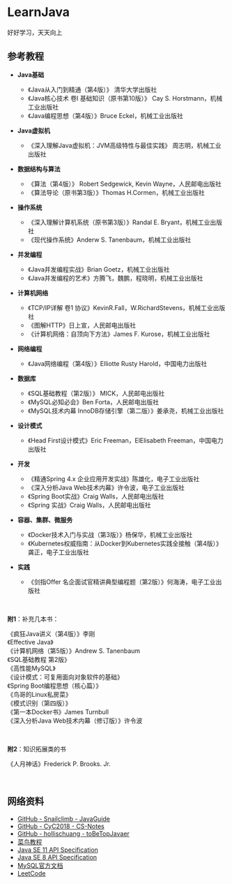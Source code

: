﻿# LearnJava

好好学习，天天向上


## 参考教程  

* **Java基础**  
    - 《Java从入门到精通（第4版）》 清华大学出版社  
    - 《Java核心技术 卷I 基础知识（原书第10版）》 Cay S. Horstmann，机械工业出版社  
    - 《Java编程思想（第4版）》Bruce Eckel，机械工业出版社  
    
* **Java虚拟机**  
    - 《深入理解Java虚拟机：JVM高级特性与最佳实践》 周志明，机械工业出版社  
    
* **数据结构与算法**   
    - 《算法（第4版）》 Robert Sedgewick, Kevin Wayne，人民邮电出版社  
    - 《算法导论（原书第3版）》Thomas H.Cormen，机械工业出版社  
    
* **操作系统**
    - 《深入理解计算机系统（原书第3版）》Randal E. Bryant，机械工业出版社
    - 《现代操作系统》Anderw S. Tanenbaum，机械工业出版社

* **并发编程**  
    - 《Java并发编程实战》Brian Goetz，机械工业出版社  
    - 《Java并发编程的艺术》方腾飞，魏鹏，程晓明，机械工业出版社  
    
* **计算机网络**  
    - 《TCP/IP详解 卷1 协议》KevinR.Fall，W.RichardStevens，机械工业出版社  
    - 《图解HTTP》日上宣，人民邮电出版社  
    - 《计算机网络：自顶向下方法》James F. Kurose，机械工业出版社  
    
* **网络编程**  
  
    - 《Java网络编程（第4版）》Elliotte Rusty Harold，中国电力出版社  
    
* **数据库**  
    - 《SQL基础教程（第2版）》 MICK，人民邮电出版社  
    - 《MySQL必知必会》Ben Forta，人民邮电出版社  
    - 《MySQL技术内幕 InnoDB存储引擎（第二版）》姜承尧，机械工业出版社  
    
* **设计模式**  
    - 《Head First设计模式》Eric Freeman，ElElisabeth Freeman，中国电力出版社  
    
* **开发**
  - 《精通Spring 4.x 企业应用开发实战》陈雄化，电子工业出版社
  - 《深入分析Java Web技术内幕》许令波，电子工业出版社
  - 《Spring Boot实战》Craig Walls，人民邮电出版社
  - 《Spring 实战》Craig Walls，人民邮电出版社
  
* **容器、集群、微服务**
  - 《Docker技术入门与实战（第3版）》杨保华，机械工业出版社
  - 《Kubernetes权威指南：从Docker到Kubernetes实践全接触（第4版）》龚正，电子工业出版社
  
* **实践**
  - 《剑指Offer 名企面试官精讲典型编程题（第2版）》何海涛，电子工业出版社  

<br>

**附1**：补充几本书：

《疯狂Java讲义（第4版）》李刚  
《Effective Java》  
《计算机网络（第5版）》Andrew S. Tanenbaum  
《SQL基础教程 第2版》  
《高性能MySQL》  
《设计模式：可复用面向对象软件的基础》  
《Spring Boot编程思想（核心篇）》  
《鸟哥的Linux私房菜》  
《模式识别（第四版）》  
《第一本Docker书》James Turnbull   
《深入分析Java Web技术内幕（修订版）》许令波  


<br>

**附2**：知识拓展类的书

《人月神话》Frederick P. Brooks. Jr.  

<br>

## 网络资料

* [GitHub - Snailclimb - JavaGuide](https://github.com/Snailclimb/JavaGuide)
* [GitHub - CyC2018 - CS-Notes](https://github.com/CyC2018/CS-Notes)
* [GitHub - hollischuang - toBeTopJavaer](https://github.com/hollischuang/toBeTopJavaer)
* [菜鸟教程](https://www.runoob.com/)
* [Java SE 11 API Specification](https://docs.oracle.com/en/java/javase/11/docs/api/index.html)
* [Java SE 8 API Specification](https://docs.oracle.com/javase/8/docs/api/index.html)
* [MySQL官方文档](https://dev.mysql.com/doc/)
* [LeetCode](https://leetcode.com/)

